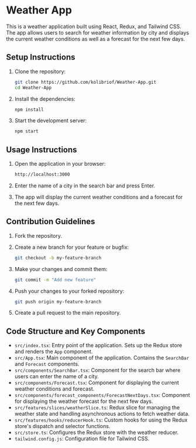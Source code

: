 # Weather App

This is a weather application built using React, Redux, and Tailwind CSS. The app allows users to search for weather information by city and displays the current weather conditions as well as a forecast for the next few days.

## Setup Instructions

1. Clone the repository:
   ```sh
   git clone https://github.com/kolibriof/Weather-App.git
   cd Weather-App
   ```

2. Install the dependencies:
   ```sh
   npm install
   ```

3. Start the development server:
   ```sh
   npm start
   ```

## Usage Instructions

1. Open the application in your browser:
   ```sh
   http://localhost:3000
   ```

2. Enter the name of a city in the search bar and press Enter.

3. The app will display the current weather conditions and a forecast for the next few days.

## Contribution Guidelines

1. Fork the repository.

2. Create a new branch for your feature or bugfix:
   ```sh
   git checkout -b my-feature-branch
   ```

3. Make your changes and commit them:
   ```sh
   git commit -m "Add new feature"
   ```

4. Push your changes to your forked repository:
   ```sh
   git push origin my-feature-branch
   ```

5. Create a pull request to the main repository.

## Code Structure and Key Components

- `src/index.tsx`: Entry point of the application. Sets up the Redux store and renders the `App` component.
- `src/App.tsx`: Main component of the application. Contains the `SearchBar` and `Forecast` components.
- `src/components/SearchBar.tsx`: Component for the search bar where users can enter the name of a city.
- `src/components/Forecast.tsx`: Component for displaying the current weather conditions and forecast.
- `src/components/forecast_components/ForecastNextDays.tsx`: Component for displaying the weather forecast for the next few days.
- `src/features/slices/weatherSlice.ts`: Redux slice for managing the weather state and handling asynchronous actions to fetch weather data.
- `src/features/hooks/reducerHook.ts`: Custom hooks for using the Redux store's dispatch and selector functions.
- `src/store.ts`: Configures the Redux store with the weather reducer.
- `tailwind.config.js`: Configuration file for Tailwind CSS.
